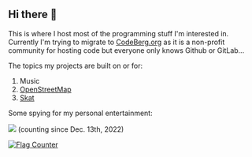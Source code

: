 ## Hi there 👋

This is where I host most of the programming stuff I'm interested in. Currently I'm trying to migrate to [CodeBerg.org](https://www.codeberg.org) as it is a non-profit community for hosting code but everyone only knows Github or GitLab...

The topics my projects are built on or for:

1) Music
2) [OpenStreetMap](https://www.openstreetmap.org/)
3) [Skat](https://en.wikipedia.org/wiki/Skat_(card_game))


Some spying for my personal entertainment:

<img src="https://profile-counter.glitch.me/jmizv/count.svg"> (counting since Dec. 13th, 2022)

<a href="https://info.flagcounter.com/6SB2"><img src="https://s11.flagcounter.com/count/6SB2/bg_FFFFFF/txt_000000/border_CCCCCC/columns_2/maxflags_10/viewers_0/labels_0/pageviews_0/flags_0/percent_0/" alt="Flag Counter" border="0"></a>

<!--
**jmizv/jmizv** is a ✨ _special_ ✨ repository because its `README.md` (this file) appears on your GitHub profile.

Here are some ideas to get you started:

- 🔭 I’m currently working on ...
- 🌱 I’m currently learning ...
- 👯 I’m looking to collaborate on ...
- 🤔 I’m looking for help with ...
- 💬 Ask me about ...
- 📫 How to reach me: ...
- 😄 Pronouns: ...
- ⚡ Fun fact: ...
-->
